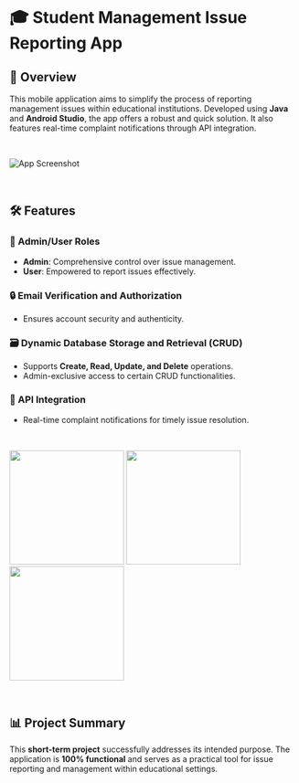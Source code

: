 # 🎓 Student Management Issue Reporting App

## 🌟 Overview

This mobile application aims to simplify the process of reporting management issues within educational institutions. Developed using **Java** and **Android Studio**, the app offers a robust and quick solution. It also features real-time complaint notifications through API integration.

<br>

![App Screenshot](https://github.com/Durand-P/Repair_Management_Mobile_App/assets/101646966/edc4d36d-8592-4236-8006-168e7dce0ca9)

<br>

## 🛠 Features

### 👥 Admin/User Roles
- **Admin**: Comprehensive control over issue management.
- **User**: Empowered to report issues effectively.

### 🔒 Email Verification and Authorization
- Ensures account security and authenticity.

### 🗃 Dynamic Database Storage and Retrieval (CRUD)
- Supports **Create, Read, Update, and Delete** operations.
- Admin-exclusive access to certain CRUD functionalities.

### 📡 API Integration
- Real-time complaint notifications for timely issue resolution.

<br>

<p float="left">
  <img src="https://github.com/Durand-P/Repair_Management_Mobile_App/assets/101646966/3b1687ee-5c97-4f78-8fd6-c617d20752d4" width="200" />
  <img src="https://github.com/Durand-P/Repair_Management_Mobile_App/assets/101646966/d79146f3-b04e-4f5b-a17e-212c30a91537" width="200" />
  <img src="https://github.com/Durand-P/Repair_Management_Mobile_App/assets/101646966/28305a00-6a24-4b0c-8185-aa0ead76f8a9" width="200" />
</p>

<br>

## 📊 Project Summary

This **short-term project** successfully addresses its intended purpose. The application is **100% functional** and serves as a practical tool for issue reporting and management within educational settings.
